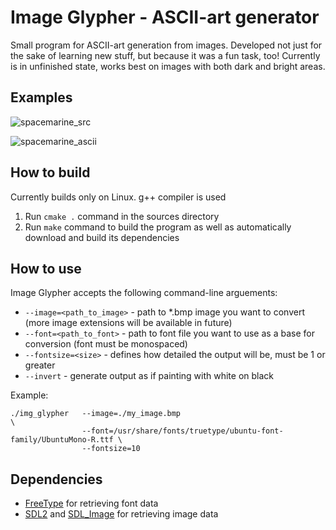 # Image Glypher - ASCII-art generator

Small program for ASCII-art generation from images. Developed not just for the
sake of learning new stuff, but because it was a fun task, too! Currently is in
unfinished state, works best on images with both dark and bright areas.

## Examples

![spacemarine_src]

![spacemarine_ascii]

## How to build

Currently builds only on Linux. g++ compiler is used

1. Run `cmake .` command in the sources directory
2. Run `make` command to build the program as well as automatically download
and build its dependencies

## How to use

Image Glypher accepts the following command-line arguements:
* `--image=<path_to_image>` - path to *.bmp image you want to convert (more image extensions will be available in future)
* `--font=<path_to_font>` - path to font file you want to use as a base for conversion
(font must be monospaced)
* `--fontsize=<size>` - defines how detailed the output will be, must be 1 or greater
* `--invert` - generate output as if painting with white on black

Example:

```
./img_glypher   --image=./my_image.bmp                                               \
                --font=/usr/share/fonts/truetype/ubuntu-font-family/UbuntuMono-R.ttf \
                --fontsize=10
```

## Dependencies

* [FreeType](http://freetype.org/) for retrieving font data
* [SDL2](https://www.libsdl.org/download-2.0.php) and [SDL_Image](https://www.libsdl.org/projects/SDL_image/) for retrieving image data


[spacemarine_src]:http://i.imgur.com/uVqEyLb.jpg
[spacemarine_ascii]:http://i.imgur.com/Z2M6zIO.png
